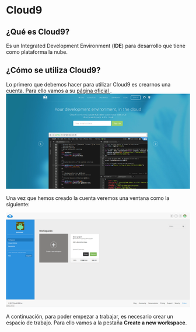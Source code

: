 # Cloud9

## ¿Qué es Cloud9?
Es un Integrated Development Environment (**IDE**) para desarrollo que tiene como plataforma la nube.

## ¿Cómo se utiliza Cloud9?
Lo primero que debemos hacer para utilizar Cloud9 es crearnos una cuenta. Para ello vamos a su [página oficial ](https://c9.io/).
![imagen página de Cloud9](img/c9.png)

Una vez que hemos creado la cuenta veremos una ventana como la siguiente:

![imagen](img/c9_2.png)

A continuación, para poder empezar a trabajar, es necesario crear un espacio de trabajo. Para ello vamos a la pestaña **Create a new workspace**.
